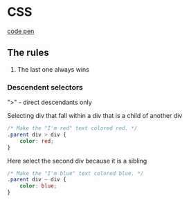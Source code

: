 # CSS
[code pen](https://codepen.io/pen/)


## The rules
1. The last one always wins


### Descendent selectors
">" - direct descendants only

Selecting div that fall within a div that is a child of another div
```css
/* Make the "I'm red" text colored red. */
.parent div > div {
    color: red;
}
```
Here select the second div because it is a sibling
```css
/* Make the "I'm blue" text colored blue. */
.parent div ~ div {
    color: blue;
}

```
